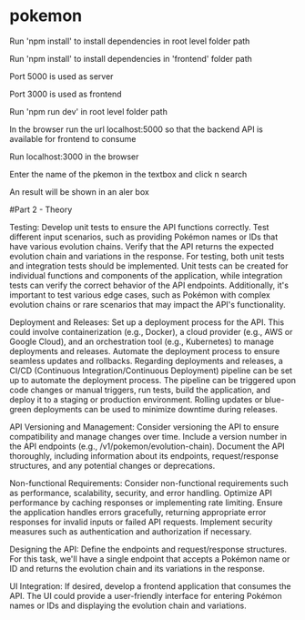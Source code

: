 # pokemon

Run 'npm install' to install dependencies in root level folder path

Run 'npm install' to install dependencies in 'frontend' folder path

Port 5000 is used as server

Port 3000 is used as frontend 

Run 'npm run dev' in root level folder path

In the browser run the url localhost:5000 so that the backend API is available for frontend to consume

Run localhost:3000 in the browser

Enter the name of the pkemon in the textbox and click n search

An result will be shown in an aler box

#Part 2 - Theory

Testing: 
Develop unit tests to ensure the API functions correctly. Test different input scenarios, such as providing Pokémon names or IDs that have various evolution chains. Verify that the API returns the expected evolution chain and variations in the response.
For testing, both unit tests and integration tests should be implemented. Unit tests can be created for individual functions and components of the application, while integration tests can verify the correct behavior of the API endpoints. Additionally, it's important to test various edge cases, such as Pokémon with complex evolution chains or rare scenarios that may impact the API's functionality.

Deployment and Releases: 
Set up a deployment process for the API. This could involve containerization (e.g., Docker), a cloud provider (e.g., AWS or Google Cloud), and an orchestration tool (e.g., Kubernetes) to manage deployments and releases. Automate the deployment process to ensure seamless updates and rollbacks.
Regarding deployments and releases, a CI/CD (Continuous Integration/Continuous Deployment) pipeline can be set up to automate the deployment process. The pipeline can be triggered upon code changes or manual triggers, run tests, build the application, and deploy it to a staging or production environment. Rolling updates or blue-green deployments can be used to minimize downtime during releases.

API Versioning and Management: 
Consider versioning the API to ensure compatibility and manage changes over time. Include a version number in the API endpoints (e.g., /v1/pokemon/evolution-chain). Document the API thoroughly, including information about its endpoints, request/response structures, and any potential changes or deprecations.

Non-functional Requirements: 
Consider non-functional requirements such as performance, scalability, security, and error handling. Optimize API performance by caching responses or implementing rate limiting. Ensure the application handles errors gracefully, returning appropriate error responses for invalid inputs or failed API requests. Implement security measures such as authentication and authorization if necessary.


Designing the API: 
Define the endpoints and request/response structures. For this task, we'll have a single endpoint that accepts a Pokémon name or ID and returns the evolution chain and its variations in the response.

UI Integration: 
If desired, develop a frontend application that consumes the API. The UI could provide a user-friendly interface for entering Pokémon names or IDs and displaying the evolution chain and variations.



